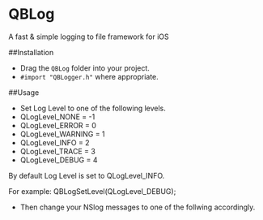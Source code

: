 QBLog
===============

A fast &amp; simple logging to file framework for iOS

##Installation

- Drag the `QBLog` folder into your project.
- `#import "QBLogger.h"` where appropriate. 

##Usage

- Set Log Level to one of the following levels.     
- QLogLevel_NONE      = -1
- QLogLevel_ERROR     = 0
- QLogLevel_WARNING   = 1
- QLogLevel_INFO      = 2
- QLogLevel_TRACE     = 3
- QLogLevel_DEBUG     = 4

By default Log Level is set to QLogLevel_INFO.

  For example:
  QBLogSetLevel(QLogLevel_DEBUG);
  
- Then change your NSlog messages to one of the follwing accordingly.
  


